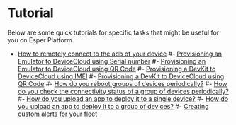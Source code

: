 # Tutorial

Below are some quick tutorials for specific tasks that might be useful for you on Esper Platform.

- [How to remotely connect to the adb of your device](./tutorials/remote-adb.md)
#- [Provisioning an Emulator to DeviceCloud using Serial number]()
#- [Provisioning an Emulator to DeviceCloud using QR Code]()
#- [Provisioning a DevKit to DeviceCloud using IMEI]()
#- [Provisioning a DevKit to DeviceCloud using QR Code]()
#- [How do you reboot groups of devices periodically?]()
#- [How do you check the connectivity status of a group of devices periodically?]()
#- [How do you upload an app to deploy it to a single device?]()
#- [How do you upload an app to deploy it to a group of devices?]()
#- [Creating custom alerts for your fleet]()






